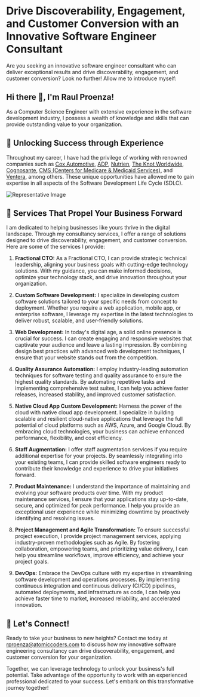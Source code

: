 
# Drive Discoverability, Engagement, and Customer Conversion with an Innovative Software Engineer Consultant

Are you seeking an innovative software engineer consultant who can deliver exceptional results and drive discoverability, engagement, and customer conversion? Look no further! Allow me to introduce myself:

## Hi there 👋, I'm Raul Proenza!

As a Computer Science Engineer with extensive experience in the software development industry, I possess a wealth of knowledge and skills that can provide outstanding value to your organization.

## 🔑 Unlocking Success through Experience

Throughout my career, I have had the privilege of working with renowned companies such as [Cox Automotive](https://www.coxautoinc.com/), [ADP](https://www.adp.com/), [Nutrien](https://www.nutrien.com/), [The Knot Worldwide]([https://www.theknot.com/](https://www.theknotww.com/)), [Cognosante](https://www.cognosante.com/), [CMS (Centers for Medicare & Medicaid Services)](https://www.cms.gov/), and [Ventera](https://www.ventera.com/), among others. These unique opportunities have allowed me to gain expertise in all aspects of the Software Development Life Cycle (SDLC).

![Representative Image](./banner1.png)

## 🚀 Services That Propel Your Business Forward

I am dedicated to helping businesses like yours thrive in the digital landscape. Through my consultancy services, I offer a range of solutions designed to drive discoverability, engagement, and customer conversion. Here are some of the services I provide:

1. **Fractional CTO:** As a Fractional CTO, I can provide strategic technical leadership, aligning your business goals with cutting-edge technology solutions. With my guidance, you can make informed decisions, optimize your technology stack, and drive innovation throughout your organization.

2. **Custom Software Development:** I specialize in developing custom software solutions tailored to your specific needs from concept to deployment. Whether you require a web application, mobile app, or enterprise software, I leverage my expertise in the latest technologies to deliver robust, scalable, and user-friendly solutions.

3. **Web Development:** In today's digital age, a solid online presence is crucial for success. I can create engaging and responsive websites that captivate your audience and leave a lasting impression. By combining design best practices with advanced web development techniques, I ensure that your website stands out from the competition.

4. **Quality Assurance Automation:** I employ industry-leading automation techniques for software testing and quality assurance to ensure the highest quality standards. By automating repetitive tasks and implementing comprehensive test suites, I can help you achieve faster releases, increased stability, and improved customer satisfaction.

5. **Native Cloud App Custom Development:** Harness the power of the cloud with native cloud app development. I specialize in building scalable and resilient cloud-native applications that leverage the full potential of cloud platforms such as AWS, Azure, and Google Cloud. By embracing cloud technologies, your business can achieve enhanced performance, flexibility, and cost efficiency.

6. **Staff Augmentation:** I offer staff augmentation services if you require additional expertise for your projects. By seamlessly integrating into your existing teams, I can provide skilled software engineers ready to contribute their knowledge and experience to drive your initiatives forward.

7. **Product Maintenance:** I understand the importance of maintaining and evolving your software products over time. With my product maintenance services, I ensure that your applications stay up-to-date, secure, and optimized for peak performance. I help you provide an exceptional user experience while minimizing downtime by proactively identifying and resolving issues.

8. **Project Management and Agile Transformation:** To ensure successful project execution, I provide project management services, applying industry-proven methodologies such as Agile. By fostering collaboration, empowering teams, and prioritizing value delivery, I can help you streamline workflows, improve efficiency, and achieve your project goals.

9. **DevOps:** Embrace the DevOps culture with my expertise in streamlining software development and operations processes. By implementing continuous integration and continuous delivery (CI/CD) pipelines, automated deployments, and infrastructure as code, I can help you achieve faster time to market, increased reliability, and accelerated innovation.

## 📧 Let's Connect!

Ready to take your business to new heights? Contact me today at [rproenza@atomiccoders.com](mailto:rproenza@atomiccoders.com) to discuss how my innovative software engineering consultancy can drive discoverability, engagement, and customer conversion for your organization.

Together, we can leverage technology to unlock your business's full potential. Take advantage of the opportunity to work with an experienced professional dedicated to your success. Let's embark on this transformative journey together!
